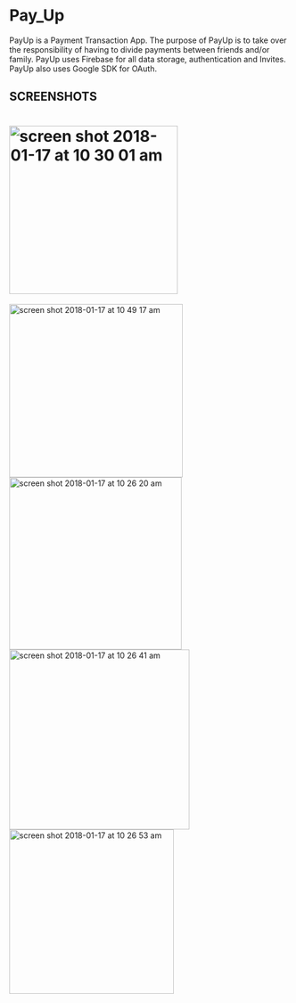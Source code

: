 # Pay_Up
PayUp is a Payment Transaction App. The purpose of PayUp is to take over the responsibility of having to divide payments between friends and/or family. PayUp uses Firebase for all data storage, authentication and Invites. PayUp also uses Google SDK for OAuth.
## SCREENSHOTS

# <img width="302" alt="screen shot 2018-01-17 at 10 30 01 am" src="https://user-images.githubusercontent.com/31455741/35060646-ec72e36e-fb73-11e7-8f75-d944603c7418.png">
<img width="311" alt="screen shot 2018-01-17 at 10 49 17 am" src="https://user-images.githubusercontent.com/31455741/35060733-2996358e-fb74-11e7-9bce-5e87d1cfc78e.png">
<img width="309" alt="screen shot 2018-01-17 at 10 26 20 am" src="https://user-images.githubusercontent.com/31455741/35060609-cfb61e76-fb73-11e7-8835-97c62d5376f1.png">
<img width="323" alt="screen shot 2018-01-17 at 10 26 41 am" src="https://user-images.githubusercontent.com/31455741/35060638-e89172ba-fb73-11e7-96b2-82b5f3da2bd0.png">
<img width="295" alt="screen shot 2018-01-17 at 10 26 53 am" src="https://user-images.githubusercontent.com/31455741/35060641-ea84fec0-fb73-11e7-9043-4290131902eb.png">
